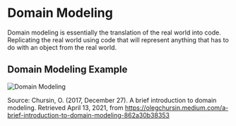 # Domain Modeling # 

Domain modeling is essentially the translation of the real world into code. Replicating the real world using code that will represent anything that has to do with an object from the real world. 

## Domain Modeling Example ## 
![Domain Modeling](https://miro.medium.com/max/700/1*kM41O4gBK3BvXI0870A_kA.jpeg)


Source: Chursin, O. (2017, December 27). A brief introduction to domain modeling. Retrieved April 13, 2021, from https://olegchursin.medium.com/a-brief-introduction-to-domain-modeling-862a30b38353
